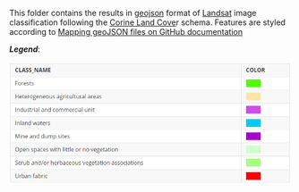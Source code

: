 This folder contains the results in [geojson](https://geojson.org/) format  of [Landsat](https://landsat.gsfc.nasa.gov/) image classification following the [Corine Land Cove](https://land.copernicus.eu/pan-european/corine-land-cover)r schema. Features are styled according to [Mapping geoJSON files on GitHub documentation](https://help.github.com/en/github/managing-files-in-a-repository/mapping-geojson-files-on-github)

***Legend***:

![legend](legend.png)
